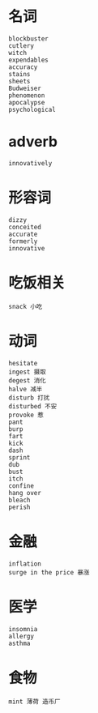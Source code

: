 
# 名词
    blockbuster
    cutlery
    witch
    expendables
    accuracy
    stains
    sheets
    Budweiser
    phenomenon
    apocalypse
    psychological
# adverb 
    innovatively
# 形容词
    dizzy
    conceited
    accurate
    formerly
    innovative
# 吃饭相关
    snack 小吃
# 动词
    hesitate
    ingest 摄取
    degest 消化
    halve 减半
    disturb 打扰
    disturbed 不安
    provoke 惹
    pant
    burp
    fart
    kick
    dash
    sprint
    dub
    bust
    itch
    confine
    hang over
    bleach
    perish
# 金融
    inflation
    surge in the price 暴涨
# 医学
    insomnia
    allergy
    asthma
# 食物
    mint 薄荷 造币厂

